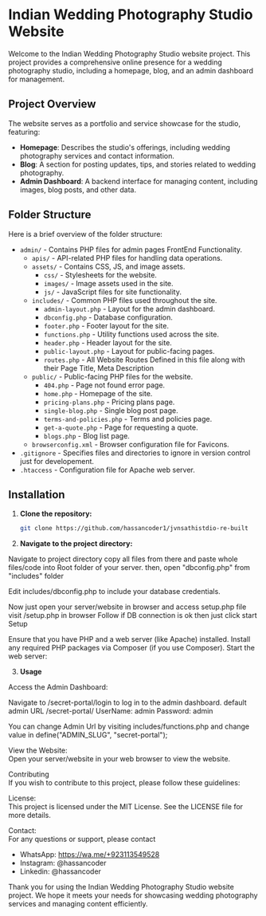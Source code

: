 # Indian Wedding Photography Studio Website

Welcome to the Indian Wedding Photography Studio website project. This project provides a comprehensive online presence for a wedding photography studio, including a homepage, blog, and an admin dashboard for management.

## Project Overview

The website serves as a portfolio and service showcase for the studio, featuring:

- **Homepage**: Describes the studio's offerings, including wedding photography services and contact information.
- **Blog**: A section for posting updates, tips, and stories related to wedding photography.
- **Admin Dashboard**: A backend interface for managing content, including images, blog posts, and other data.

## Folder Structure

Here is a brief overview of the folder structure:

- `admin/` - Contains PHP files for admin pages FrontEnd Functionality.
  - `apis/` - API-related PHP files for handling data operations.
  - `assets/` - Contains CSS, JS, and image assets.
    - `css/` - Stylesheets for the website.
    - `images/` - Image assets used in the site.
    - `js/` - JavaScript files for site functionality.
  - `includes/` - Common PHP files used throughout the site.
    - `admin-layout.php` - Layout for the admin dashboard.
    - `dbconfig.php` - Database configuration.
    - `footer.php` - Footer layout for the site.
    - `functions.php` - Utility functions used across the site.
    - `header.php` - Header layout for the site.
    - `public-layout.php` - Layout for public-facing pages.
    - `routes.php` - All Website Routes Defined in this file along with their Page Title, Meta Description
  - `public/` - Public-facing PHP files for the website.
    - `404.php` - Page not found error page.
    - `home.php` - Homepage of the site.
    - `pricing-plans.php` - Pricing plans page.
    - `single-blog.php` - Single blog post page.
    - `terms-and-policies.php` - Terms and policies page.
    - `get-a-quote.php` - Page for requesting a quote.
    - `blogs.php` - Blog list page.
  - `browserconfig.xml` - Browser configuration file for Favicons.
- `.gitignore` - Specifies files and directories to ignore in version control just for developement.
- `.htaccess` - Configuration file for Apache web server.

## Installation

1. **Clone the repository:**

   ```bash
   git clone https://github.com/hassancoder1/jvnsathistdio-re-built
   ```

2. **Navigate to the project directory:**

Navigate to project directory copy all files from there and paste whole files/code into Root folder of your server. then, open "dbconfig.php" from "includes" folder

Edit includes/dbconfig.php to include your database credentials.

Now just open your server/website in browser and access setup.php file
visit /setup.php in browser Follow if DB connection is ok then just click start Setup

Ensure that you have PHP and a web server (like Apache) installed.
Install any required PHP packages via Composer (if you use Composer).
Start the web server:

3. **Usage**

Access the Admin Dashboard:

Navigate to /secret-portal/login to log in to the admin dashboard.
default admin URL /secret-portal/
UserName: admin
Password: admin

You can change Admin Url by visiting includes/functions.php and change value in
define("ADMIN_SLUG", "secret-portal");

View the Website:<br>
Open your server/website in your web browser to view the website.

Contributing<br>
If you wish to contribute to this project, please follow these guidelines:

License:<br>
This project is licensed under the MIT License. See the LICENSE file for more details.

Contact:<br>
For any questions or support, please contact

- WhatsApp: https://wa.me/+923113549528<br>
- Instagram: @hassancoder<br>
- Linkedin: @hassancoder

Thank you for using the Indian Wedding Photography Studio website project. We hope it meets your needs for showcasing wedding photography services and managing content efficiently.
